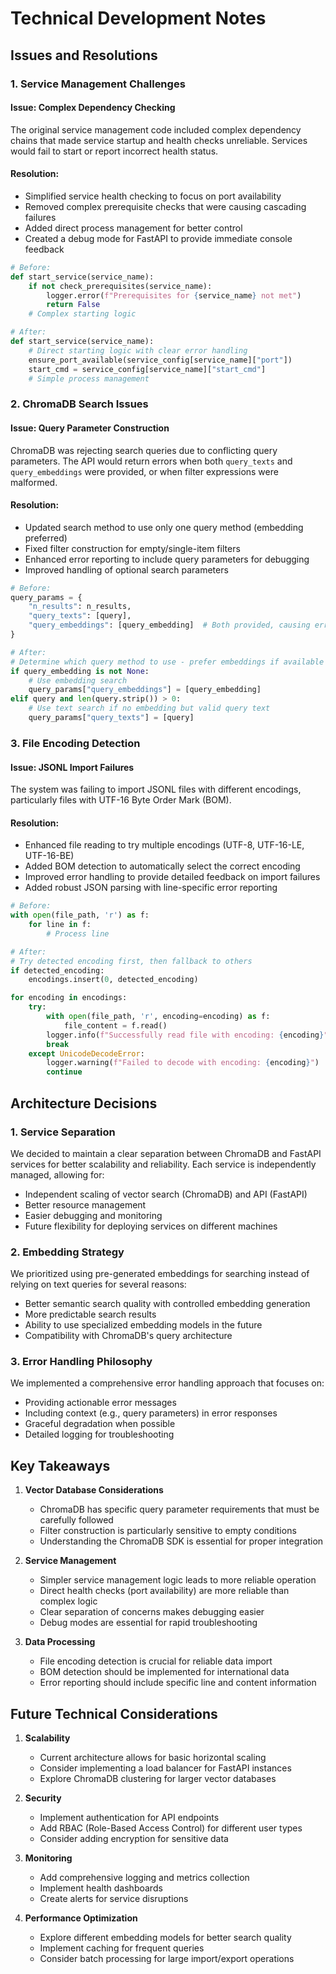 # Technical Development Notes

## Issues and Resolutions

### 1. Service Management Challenges

#### Issue: Complex Dependency Checking
The original service management code included complex dependency chains that made service startup and health checks unreliable. Services would fail to start or report incorrect health status.

#### Resolution:
- Simplified service health checking to focus on port availability
- Removed complex prerequisite checks that were causing cascading failures
- Added direct process management for better control
- Created a debug mode for FastAPI to provide immediate console feedback

```python
# Before:
def start_service(service_name):
    if not check_prerequisites(service_name):
        logger.error(f"Prerequisites for {service_name} not met")
        return False
    # Complex starting logic

# After:
def start_service(service_name):
    # Direct starting logic with clear error handling
    ensure_port_available(service_config[service_name]["port"])
    start_cmd = service_config[service_name]["start_cmd"]
    # Simple process management
```

### 2. ChromaDB Search Issues

#### Issue: Query Parameter Construction
ChromaDB was rejecting search queries due to conflicting query parameters. The API would return errors when both `query_texts` and `query_embeddings` were provided, or when filter expressions were malformed.

#### Resolution:
- Updated search method to use only one query method (embedding preferred)
- Fixed filter construction for empty/single-item filters
- Enhanced error reporting to include query parameters for debugging
- Improved handling of optional search parameters

```python
# Before:
query_params = {
    "n_results": n_results,
    "query_texts": [query],
    "query_embeddings": [query_embedding]  # Both provided, causing error
}

# After:
# Determine which query method to use - prefer embeddings if available
if query_embedding is not None:
    # Use embedding search
    query_params["query_embeddings"] = [query_embedding]
elif query and len(query.strip()) > 0:
    # Use text search if no embedding but valid query text
    query_params["query_texts"] = [query]
```

### 3. File Encoding Detection

#### Issue: JSONL Import Failures
The system was failing to import JSONL files with different encodings, particularly files with UTF-16 Byte Order Mark (BOM).

#### Resolution:
- Enhanced file reading to try multiple encodings (UTF-8, UTF-16-LE, UTF-16-BE)
- Added BOM detection to automatically select the correct encoding
- Improved error handling to provide detailed feedback on import failures
- Added robust JSON parsing with line-specific error reporting

```python
# Before:
with open(file_path, 'r') as f:
    for line in f:
        # Process line

# After:
# Try detected encoding first, then fallback to others
if detected_encoding:
    encodings.insert(0, detected_encoding)

for encoding in encodings:
    try:
        with open(file_path, 'r', encoding=encoding) as f:
            file_content = f.read()
        logger.info(f"Successfully read file with encoding: {encoding}")
        break
    except UnicodeDecodeError:
        logger.warning(f"Failed to decode with encoding: {encoding}")
        continue
```

## Architecture Decisions

### 1. Service Separation

We decided to maintain a clear separation between ChromaDB and FastAPI services for better scalability and reliability. Each service is independently managed, allowing for:

- Independent scaling of vector search (ChromaDB) and API (FastAPI)
- Better resource management
- Easier debugging and monitoring
- Future flexibility for deploying services on different machines

### 2. Embedding Strategy

We prioritized using pre-generated embeddings for searching instead of relying on text queries for several reasons:

- Better semantic search quality with controlled embedding generation
- More predictable search results
- Ability to use specialized embedding models in the future
- Compatibility with ChromaDB's query architecture

### 3. Error Handling Philosophy

We implemented a comprehensive error handling approach that focuses on:

- Providing actionable error messages
- Including context (e.g., query parameters) in error responses
- Graceful degradation when possible
- Detailed logging for troubleshooting

## Key Takeaways

1. **Vector Database Considerations**
   - ChromaDB has specific query parameter requirements that must be carefully followed
   - Filter construction is particularly sensitive to empty conditions
   - Understanding the ChromaDB SDK is essential for proper integration

2. **Service Management**
   - Simpler service management logic leads to more reliable operation
   - Direct health checks (port availability) are more reliable than complex logic
   - Clear separation of concerns makes debugging easier
   - Debug modes are essential for rapid troubleshooting

3. **Data Processing**
   - File encoding detection is crucial for reliable data import
   - BOM detection should be implemented for international data
   - Error reporting should include specific line and content information

## Future Technical Considerations

1. **Scalability**
   - Current architecture allows for basic horizontal scaling
   - Consider implementing a load balancer for FastAPI instances
   - Explore ChromaDB clustering for larger vector databases

2. **Security**
   - Implement authentication for API endpoints
   - Add RBAC (Role-Based Access Control) for different user types
   - Consider adding encryption for sensitive data

3. **Monitoring**
   - Add comprehensive logging and metrics collection
   - Implement health dashboards
   - Create alerts for service disruptions

4. **Performance Optimization**
   - Explore different embedding models for better search quality
   - Implement caching for frequent queries
   - Consider batch processing for large import/export operations 